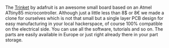 The [Trinket](http://learn.adafruit.com/introducing-trinket) by adafruit
is an awesome small board based on an Atmel ATtiny85 microcontroller.
Although just a little less than 8$ or 8€ we made a clone for ourselves
which is not that small but a single layer PCB design for easy
manufacturing in your local hackerspace, of course 100% compatible on
the electrical side. You can use all the software, tutorials and so on.
The parts are easily available in Europe or just right already there in
your part storage.
